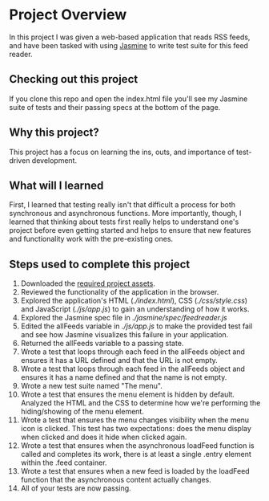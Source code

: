 # Project Overview

In this project I was given a web-based application that reads RSS feeds, and have been tasked with using [Jasmine](http://jasmine.github.io/) to write test suite for this feed reader.

## Checking out this project

If you clone this repo and open the index.html file you'll see my Jasmine suite of tests and their passing specs at the bottom of the page.

## Why this project?

This project has a focus on learning the ins, outs, and importance of test-driven development.

## What will I learned

First, I learned that testing really isn't that difficult a process for both synchronous and asynchronous functions. More importantly, though, I learned that thinking about tests first really helps to understand one's project before even getting started and helps to ensure that new features and functionality work with the pre-existing ones.


## Steps used to complete this project

1. Downloaded the [required project assets](http://github.com/udacity/frontend-nanodegree-feedreader).
2. Reviewed the functionality of the application in the browser.
3. Explored the application's HTML (*./index.html*), CSS (*./css/style.css*) and JavaScript (*./js/app.js*) to gain an understanding of how it works.
4. Explored the Jasmine spec file in *./jasmine/spec/feedreader.js*
5. Edited the allFeeds variable in *./js/app.js* to make the provided test fail and see how Jasmine visualizes this failure in your application.
6. Returned the allFeeds variable to a passing state.
7. Wrote a test that loops through each feed in the allFeeds object and ensures it has a URL defined and that the URL is not empty.
8. Wrote a test that loops through each feed in the allFeeds object and ensures it has a name defined and that the name is not empty.
9. Wrote a new test suite named "The menu".
10. Wrote a test that ensures the menu element is hidden by default. Analyzed the HTML and the CSS to determine how we're performing the hiding/showing of the menu element.
11. Wrote a test that ensures the menu changes visibility when the menu icon is clicked. This test has two expectations: does the menu display when clicked and does it hide when clicked again.
12. Wrote a test that ensures when the asynchronous loadFeed function is called and completes its work, there is at least a single .entry element within the .feed container.
13. Wrote a test that ensures when a new feed is loaded by the loadFeed function that the asynchronous content actually changes.
14. All of your tests are now passing.
